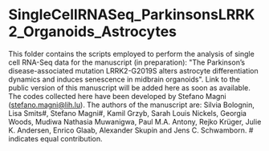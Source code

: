 # SingleCellRNASeq_ParkinsonsLRRK2_Organoids_Astrocytes

This folder contains the scripts employed to perform the analysis of single cell RNA-Seq data for the manuscript (in preparation): "The Parkinson’s disease-associated mutation LRRK2-G2019S alters astrocyte differentiation dynamics and induces senescence in midbrain organoids". Link to the public version of this manuscript will be added here as soon as available. The codes collected here have been developed by Stefano Magni (stefano.magni@lih.lu). The authors of the manuscript are: Silvia Bolognin, Lisa Smits#, Stefano Magni#, Kamil Grzyb, Sarah Louis Nickels, Georgia Woods, Mudiwa Nathasia Muwanigwa, Paul M.A. Antony, Rejko Krüger, Julie K. Andersen, Enrico Glaab, Alexander Skupin and Jens C. Schwamborn. # indicates equal contribution.

